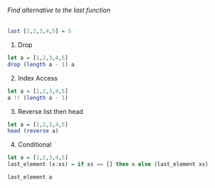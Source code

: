 ###### Find alternative to the *last* function
```Haskell
last [1,2,3,4,5] = 5
```


1. Drop
```Haskell
let a = [1,2,3,4,5]
drop (length a - 1) a
```

2. Index Access
```Haskell
let a = [1,2,3,4,5]
a !! (length a - 1)
```
3. Reverse list then head

```Haskell
let a = [1,2,3,4,5]
head (reverse a)
```
4. Conditional

```Haskell
let a = [1,2,3,4,5]
last_element (x:xs) = if xs == [] then x else (last_element xs)

last_element a
```